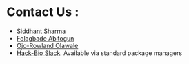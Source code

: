 # Contact Us : 
- [Siddhant Sharma](https://julialang.org/)
- [Folagbade Abitogun](https://www.gnu.org/software/octave/)
- [Ojo-Rowland Olawale](https://www.python.org/)
- [Hack-Bio Slack](https://gcc.gnu.org/). Available via standard package managers
